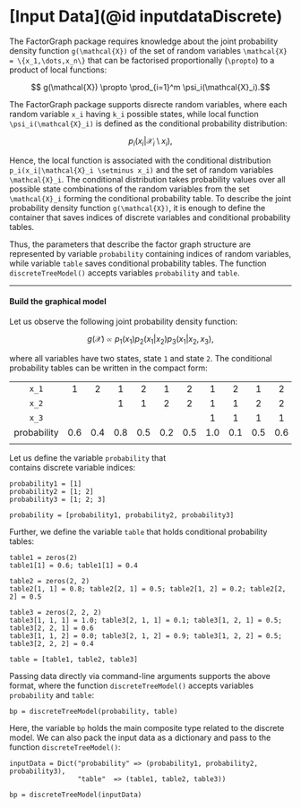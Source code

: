 # [Input Data](@id inputdataDiscrete)

The FactorGraph package requires knowledge about the joint probability density function ``g(\mathcal{X})`` of the set of random variables ``\mathcal{X} = \{x_1,\dots,x_n\}`` that can be factorised proportionally  (``\propto``) to a product of local functions:
```math
    g(\mathcal{X}) \propto \prod_{i=1}^m \psi_i(\mathcal{X}_i).
```
The FactorGraph package supports disrecte random variables, where each random variable ``x_i`` having ``k_i`` possible states, while local function ``\psi_i(\mathcal{X}_i)`` is defined as the conditional probability distribution:
```math
  p_i(x_i|\mathcal{X}_i \setminus x_i),
```
Hence, the local function is associated with the conditional distribution ``p_i(x_i|\mathcal{X}_i \setminus x_i)`` and the set of random variables ``\mathcal{X}_i``. The conditional distribution takes probability values over all possible state combinations of the random variables from the set ``\mathcal{X}_i`` forming the conditional probability table. To describe the joint probability density function ``g(\mathcal{X})``, it is enough to define the container that saves indices of discrete variables and conditional probability tables.

Thus, the parameters that describe the factor graph structure are represented by variable `probability` containing indices of random variables, while variable `table` saves conditional probability tables. The function `discreteTreeModel()` accepts variables `probability` and `table`.

---


#### Build the graphical model
Let us observe the following joint probability density function:
```math
    g(\mathcal{X})  \propto  p_1(x_1)p_2(x_1|x_2)p_3(x_1|x_2,x_3),
```
where all variables have two states, state ``1`` and state ``2``. The conditional probability tables can be written in the compact form:

|             |     |     |     |     |     |     |     |     |     |     |     |     |     |     |
| :---------: | :-: | :-: | :-: | :-: | :-: | :-: | :-: | :-: | :-: | :-: | :-: | :-: | :-: | :-: |
| ``x_1``     | 1   | 2   | 1   | 2   | 1   | 2   | 1   | 2   | 1   | 2   | 1   | 2   | 1   | 2   |
| ``x_2``     |     |     | 1   | 1   | 2   | 2   | 1   | 1   | 2   | 2   | 1   | 1   | 2   | 2   |
| ``x_3``     |     |     |     |     |     |     | 1   | 1   | 1   | 1   | 2   | 2   | 2   | 2   |
| probability | 0.6 | 0.4 | 0.8 | 0.5 | 0.2 | 0.5 | 1.0 | 0.1 | 0.5 | 0.6 | 0.0 | 0.9 | 0.5 | 0.4 |
|             |     |     |     |     |     |     |     |     |     |     |     |     |     |     |

Let us define the variable `probability` that contains discrete variable indices:
```julia-repl
probability1 = [1]
probability2 = [1; 2]
probability3 = [1; 2; 3]

probability = [probability1, probability2, probability3]
```

Further, we define the variable `table` that holds conditional probability tables:
```julia-repl
table1 = zeros(2)
table1[1] = 0.6; table1[1] = 0.4

table2 = zeros(2, 2)
table2[1, 1] = 0.8; table2[2, 1] = 0.5; table2[1, 2] = 0.2; table2[2, 2] = 0.5

table3 = zeros(2, 2, 2)
table3[1, 1, 1] = 1.0; table3[2, 1, 1] = 0.1; table3[1, 2, 1] = 0.5; table3[2, 2, 1] = 0.6
table3[1, 1, 2] = 0.0; table3[2, 1, 2] = 0.9; table3[1, 2, 2] = 0.5; table3[2, 2, 2] = 0.4

table = [table1, table2, table3]
```
Passing data directly via command-line arguments supports the above format, where the function `discreteTreeModel()` accepts variables `probability` and `table`:
```julia-repl
bp = discreteTreeModel(probability, table)
```
Here, the variable `bp` holds the main composite type related to the discrete model. We can also pack the input data as a dictionary and pass to the function `discreteTreeModel()`:
```julia-repl
inputData = Dict("probability" => (probability1, probability2, probability3),
                 "table"  => (table1, table2, table3))

bp = discreteTreeModel(inputData)
```